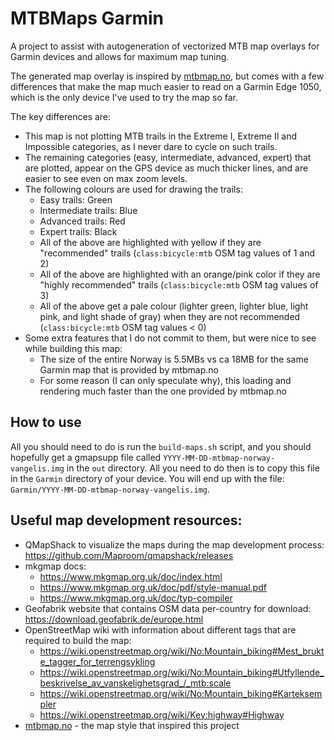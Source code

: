 # MTBMaps Garmin

A project to assist with autogeneration of vectorized MTB map overlays
for Garmin devices and allows for maximum map tuning.

The generated map overlay is inspired by [mtbmap.no](https://mtbmap.no/info),
but comes with a few differences that make the map much easier to read on a
Garmin Edge 1050, which is the only device I've used to try the map so far.

The key differences are:
* This map is not plotting MTB trails in the Extreme I, Extreme II
  and Impossible categories, as I never dare to cycle on such trails.
* The remaining categories (easy, intermediate, advanced, expert)
  that are plotted, appear on the GPS device as much thicker
  lines, and are easier to see even on max zoom levels.
* The following colours are used for drawing the trails:
  - Easy trails: Green
  - Intermediate trails: Blue
  - Advanced trails: Red
  - Expert trails: Black
  - All of the above are highlighted with yellow if they are "recommended"
    trails (`class:bicycle:mtb` OSM tag values of 1 and 2)
  - All of the above are highlighted with an orange/pink color if they are
    "highly recommended" trails (`class:bicycle:mtb` OSM tag values of 3)
  - All of the above get a pale colour (lighter green, lighter blue, light
    pink, and light shade of gray) when they are not recommended
    (`class:bicycle:mtb` OSM tag values < 0)
* Some extra features that I do not commit to them, but were nice to see
  while building this map:
  - The size of the entire Norway is 5.5MBs vs ca 18MB for the same Garmin
    map that is provided by mtbmap.no
  - For some reason (I can only speculate why), this loading and rendering
    much faster than the one provided by mtbmap.no

## How to use

All you should need to do is run the `build-maps.sh` script, and you should
hopefully get a gmapsupp file called `YYYY-MM-DD-mtbmap-norway-vangelis.img`
in the `out` directory. All you need to do then is to copy this file in the
`Garmin` directory of your device. You will end up with the file:
`Garmin/YYYY-MM-DD-mtbmap-norway-vangelis.img`.

## Useful map development resources:

* QMapShack to visualize the maps during the map development process:
  https://github.com/Maproom/qmapshack/releases
* mkgmap docs:
  - https://www.mkgmap.org.uk/doc/index.html
  - https://www.mkgmap.org.uk/doc/pdf/style-manual.pdf
  - https://www.mkgmap.org.uk/doc/typ-compiler
* Geofabrik website that contains OSM data per-country for download:
  https://download.geofabrik.de/europe.html
* OpenStreetMap wiki with information about different tags that are
  required to build the map:
  - https://wiki.openstreetmap.org/wiki/No:Mountain_biking#Mest_brukte_tagger_for_terrengsykling
  - https://wiki.openstreetmap.org/wiki/No:Mountain_biking#Utfyllende_beskrivelse_av_vanskelighetsgrad_/_mtb:scale
  - https://wiki.openstreetmap.org/wiki/No:Mountain_biking#Karteksempler
  - https://wiki.openstreetmap.org/wiki/Key:highway#Highway
* [mtbmap.no](https://mtbmap.no/info) - the map style that inspired this project
